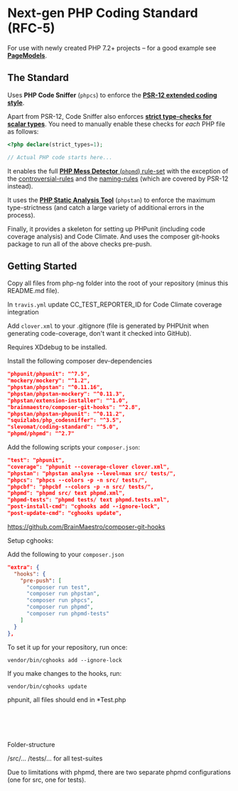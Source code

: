 # Next-gen PHP Coding Standard (RFC-5)

For use with newly created PHP 7.2+ projects &ndash; for a good example see
[**PageModels**](https://github.com/studyportals/PageModels).

## The Standard

Uses **PHP Code Sniffer** (`phpcs`) to enforce the
**[PSR-12 extended coding style](https://www.php-fig.org/psr/psr-12/)**.

Apart from PSR-12, Code Sniffer also enforces
**[strict type-checks for scalar types](https://wiki.php.net/rfc/scalar_type_hints_v5)**.
You need to manually enable these checks for _each_ PHP file as follows:

```php
<?php declare(strict_types=1);

// Actual PHP code starts here...
```

It enables the full
[**PHP Mess Detector** (`phpmd`) rule-set](https://phpmd.org/rules/index.html)
with the exception of the
[controversial-rules](https://phpmd.org/rules/controversial.html) and the
[naming-rules](https://phpmd.org/rules/naming.html) (which are covered by PSR-12
instead).

It uses the **[PHP Static Analysis Tool](https://github.com/phpstan/phpstan)**
(`phpstan`) to enforce the maximum type-strictness (and catch a large variety of
additional errors in the process).

Finally, it provides a skeleton for setting up PHPunit (including code coverage
analysis) and Code Climate. And uses the composer git-hooks package to run all
of the above checks pre-push.

## Getting Started

Copy all files from php-ng folder into the root of your repository (minus this
README.md file).

In `travis.yml` update CC_TEST_REPORTER_ID for Code Climate coverage integration

Add `clover.xml` to your .gitignore (file is generated by PHPUnit when
generating code-coverage, don't want it checked into GitHub).

Requires XDdebug to be installed.

Install the following composer dev-dependencies

```json
"phpunit/phpunit": "^7.5",
"mockery/mockery": "^1.2",
"phpstan/phpstan": "^0.11.16",
"phpstan/phpstan-mockery": "^0.11.3",
"phpstan/extension-installer": "^1.0",
"brainmaestro/composer-git-hooks": "^2.8",
"phpstan/phpstan-phpunit": "^0.11.2",
"squizlabs/php_codesniffer": "^3.5",
"slevomat/coding-standard": "^5.0",
"phpmd/phpmd": "^2.7"
```

Add the following scripts your `composer.json`:

```json
"test": "phpunit",
"coverage": "phpunit --coverage-clover clover.xml",
"phpstan": "phpstan analyse --level=max src/ tests/",
"phpcs": "phpcs --colors -p -n src/ tests/",
"phpcbf": "phpcbf --colors -p -n src/ tests/",
"phpmd": "phpmd src/ text phpmd.xml",
"phpmd-tests": "phpmd tests/ text phpmd.tests.xml",
"post-install-cmd": "cghooks add --ignore-lock",
"post-update-cmd": "cghooks update",
```

https://github.com/BrainMaestro/composer-git-hooks

Setup cghooks:

Add the following to your `composer.json`

```json
"extra": {
  "hooks": {
    "pre-push": [
      "composer run test",
      "composer run phpstan",
      "composer run phpcs",
      "composer run phpmd",
      "composer run phpmd-tests"
    ]
  }
},

```

To set it up for your repository, run once:

`vendor/bin/cghooks add --ignore-lock`

If you make changes to the hooks, run:

`vendor/bin/cghooks update`

phpunit, all files should end in \*Test.php

```





```

Folder-structure

/src/... /tests/... for all test-suites

Due to limitations with phpmd, there are two separate phpmd configurations (one
for src, one for tests).
